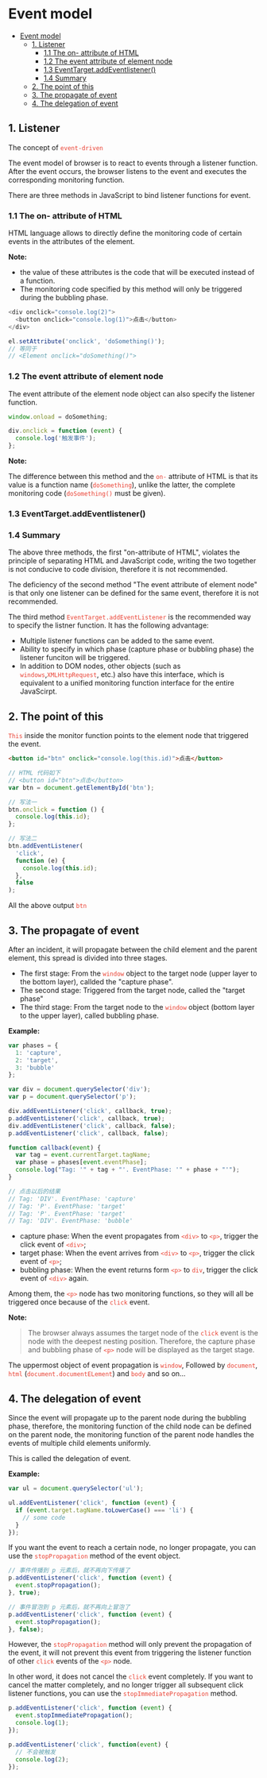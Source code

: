 # Event model

- [Event model](#event-model)
  - [1. Listener](#1-listener)
    - [1.1 The on- attribute of HTML](#11-the-on--attribute-of-html)
    - [1.2 The event attribute of element node](#12-the-event-attribute-of-element-node)
    - [1.3 EventTarget.addEventlistener()](#13-eventtargetaddeventlistener)
    - [1.4 Summary](#14-summary)
  - [2. The point of this](#2-the-point-of-this)
  - [3. The propagate of event](#3-the-propagate-of-event)
  - [4. The delegation of event](#4-the-delegation-of-event)

## 1. Listener

The concept of <code style="color:#ea4335">event-driven</code>

The event model of browser is to react to events through a listener function. After the event occurs, the browser listens to the event and executes the corresponding monitoring function.

There are three methods in JavaScript to bind listener functions for event.

### 1.1 The on- attribute of HTML

HTML language allows to directly define the monitoring code of certain events in the attributes of the element.

**Note:**

- the value of these attributes is the code that will be executed instead of a function.
- The monitoring code specified by this method will only be triggered during the bubbling phase.

```js
<div onclick="console.log(2)">
  <button onclick="console.log(1)">点击</button>
</div>

el.setAttribute('onclick', 'doSomething()');
// 等同于
// <Element onclick="doSomething()">
```

### 1.2 The event attribute of element node

The event attribute of the element node object can also specify the listener function.

```js
window.onload = doSomething;

div.onclick = function (event) {
  console.log('触发事件');
};
```

**Note:**

The difference between this method and the <code style="color:#ea4335">on-</code> attribute of HTML is that its value is a function name (<code style="color:#ea4335">doSomething</code>), unlike the latter, the complete monitoring code (<code style="color:#ea4335">doSomething()</code> must be given).

### 1.3 EventTarget.addEventlistener()

### 1.4 Summary

The above three methods, the first "on-attribute of HTML", violates the principle of separating HTML and JavaScript code, writing the two together is not conducive to code division, therefore it is not recommended.

The deficiency of the second method "The event attribute of element node" is that only one listener can be defined for the same event, therefore it is not recommended.

The third method <code style="color:#ea4335">EventTarget.addEventListener</code> is the recommended way to specify the listner function. It has the following advantage:

- Multiple listener functions can be added to the same event.
- Ability to specify in which phase (capture phase or bubbling phase) the listener funciton will be triggered.
- In addition to DOM nodes, other objects (such as <code style="color:#ea4335">windows</code>,<code style="color:#ea4335">XMLHttpRequest</code>, etc.) also have this interface, which is equivalent to a unified monitoring function interface for the entire JavaScirpt.

## 2. The point of this

<code style="color:#ea4335">This</code> inside the monitor function points to the element node that triggered the event.

```html
<button id="btn" onclick="console.log(this.id)">点击</button>
```

```js
// HTML 代码如下
// <button id="btn">点击</button>
var btn = document.getElementById('btn');

// 写法一
btn.onclick = function () {
  console.log(this.id);
};

// 写法二
btn.addEventListener(
  'click',
  function (e) {
    console.log(this.id);
  },
  false
);
```

All the above output <code style="color:#ea4335">btn</code>

## 3. The propagate of event

After an incident, it will propagate between the child element and the parent element, this spread is divided into three stages.

- The first stage: From the <code style="color:#ea4335">window</code> object to the target node (upper layer to the bottom layer), callded the "capture phase".
- The second stage: Triggered from the target node, called the "target phase"
- The third stage: From the target node to the <code style="color:#ea4335">window</code> object (bottom layer to the upper layer), called bubbling phase.

**Example:**

```js
var phases = {
  1: 'capture',
  2: 'target',
  3: 'bubble'
};

var div = document.querySelector('div');
var p = document.querySelector('p');

div.addEventListener('click', callback, true);
p.addEventListener('click', callback, true);
div.addEventListener('click', callback, false);
p.addEventListener('click', callback, false);

function callback(event) {
  var tag = event.currentTarget.tagName;
  var phase = phases[event.eventPhase];
  console.log("Tag: '" + tag + "'. EventPhase: '" + phase + "'");
}

// 点击以后的结果
// Tag: 'DIV'. EventPhase: 'capture'
// Tag: 'P'. EventPhase: 'target'
// Tag: 'P'. EventPhase: 'target'
// Tag: 'DIV'. EventPhase: 'bubble'
```

- capture phase: When the event propagates from <code style="color:#ea4335">\<div></code> to <code style="color:#ea4335">\<p></code>, trigger the click event of <code style="color:#ea4335">\<div></code>;
- target phase: When the event arrives from <code style="color:#ea4335">\<div></code> to <code style="color:#ea4335">\<p></code>, trigger the click event of <code style="color:#ea4335">\<p></code>;
- bubbling phase: When the event returns form <code style="color:#ea4335">\<p></code> to <code style="color:#ea4335">div</code>, trigger the click event of <code style="color:#ea4335">\<div></code> again.

Among them, the <code style="color:#ea4335">\<p></code> node has two monitoring functions, so they will all be triggered once because of the <code style="color:#ea4335">click</code> event.

**Note:**

> The browser always assumes the target node of the <code style="color:#ea4335">click</code> event is the node with the deepest nesting position. Therefore, the capture phase and bubbling phase of <code style="color:#ea4335">\<p></code> node will be displayed as the target stage.

The uppermost object of event propagation is <code style="color:#ea4335">window</code>, Followed by <code style="color:#ea4335">document</code>, <code style="color:#ea4335">html</code> (<code style="color:#ea4335">document.documentELement</code>) and <code style="color:#ea4335">body</code> and so on...

## 4. The delegation of event

Since the event will propagate up to the parent node during the bubbling phase, therefore, the monitoring function of the child node can be defined on the parent node, the monitoring function of the parent node handles the events of multiple child elements uniformly.

This is called the delegation of event.

**Example:**

```js
var ul = document.querySelector('ul');

ul.addEventListener('click', function (event) {
  if (event.target.tagName.toLowerCase() === 'li') {
    // some code
  }
});
```

If you want the event to reach a certain node, no longer propagate, you can use the <code style="color:#ea4335">stopPropagation</code> method of the event object.

```js
// 事件传播到 p 元素后，就不再向下传播了
p.addEventListener('click', function (event) {
  event.stopPropagation();
}, true);

// 事件冒泡到 p 元素后，就不再向上冒泡了
p.addEventListener('click', function (event) {
  event.stopPropagation();
}, false);
```

However, the <code style="color:#ea4335">stopPropagation</code> method will only prevent the propagation of the event, it will not prevent this event from triggering the listener function of other <code style="color:#ea4335">click</code> events of the <code style="color:#ea4335">\<p></code> node.

In other word, it does not cancel the <code style="color:#ea4335">click</code> event completely. If you want to cancel the matter completely, and no longer trigger all subsequent click listener functions, you can use the <code style="color:#ea4335">stopImmediatePropagation</code> method.

```js
p.addEventListener('click', function (event) {
  event.stopImmediatePropagation();
  console.log(1);
});

p.addEventListener('click', function(event) {
  // 不会被触发
  console.log(2);
});
```
